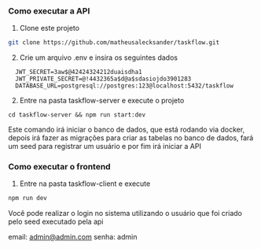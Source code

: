 ### Como executar a API

1. Clone este projeto

```bash
git clone https://github.com/matheusalecksander/taskflow.git
```

2. Crie um arquivo .env e insira os seguintes dados

```
  JWT_SECRET=3aw$@42424324212duaisdha1
  JWT_PRIVATE_SECRET=@!4432365a$d@a$sdasiojdo3901283
  DATABASE_URL=postgresql://postgres:123@localhost:5432/taskflow
```

2. Entre na pasta taskflow-server e execute o projeto

```
cd taskflow-server && npm run start:dev
```

Este comando irá iniciar o banco de dados, que está rodando via docker, depois irá fazer
as migrações para criar as tabelas no banco de dados, fará um seed para registrar um usuário e por
fim irá iniciar a API


### Como executar o frontend

1. Entre na pasta taskflow-client e execute

```bash
npm run dev
```

Você pode realizar o login no sistema utilizando o usuário que foi criado pelo seed executado pela api

email: admin@admin.com
senha: admin